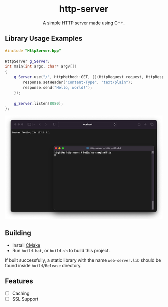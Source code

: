 <div align="center">

  # http-server
  A simple HTTP server made using C++.
</div>

## Library Usage Examples
```cpp
#include "HttpServer.hpp"

HttpServer g_Server;
int main(int argc, char* argv[])
{
    g_Server.use("/", HttpMethod::GET, [](HttpRequest request, HttpResponse response) {
        response.setHeader("Content-Type", "text/plain");
        response.send("Hello, world!");
    });

    g_Server.listen(8080);
};
```

<img src=".github/img/http.screenshot.png" />

## Building
- Install [CMake](https://cmake.org/download)
- Run `build.bat`, or `build.sh` to build this project.
  
If built successfully, a static library with the name `web-server.lib` should be found inside `build/Release` directory.

## Features
- [ ] Caching
- [ ] SSL Support
